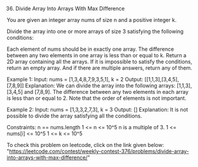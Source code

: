 36. Divide Array Into Arrays With Max Difference

You are given an integer array nums of size n and a positive integer k.

Divide the array into one or more arrays of size 3 satisfying the following conditions:

Each element of nums should be in exactly one array.
The difference between any two elements in one array is less than or equal to k.
Return a 2D array containing all the arrays. If it is impossible to satisfy the conditions, return an empty array. And if there are multiple answers, return any of them.

Example 1:
Input: nums = [1,3,4,8,7,9,3,5,1], k = 2
Output: [[1,1,3],[3,4,5],[7,8,9]]
Explanation: We can divide the array into the following arrays: [1,1,3], [3,4,5] and [7,8,9].
The difference between any two elements in each array is less than or equal to 2.
Note that the order of elements is not important.

Example 2:
Input: nums = [1,3,3,2,7,3], k = 3
Output: []
Explanation: It is not possible to divide the array satisfying all the conditions.
 

Constraints:
    n == nums.length
    1 <= n <= 10^5
    n is a multiple of 3.
    1 <= nums[i] <= 10^5
    1 <= k <= 10^5

To check this problem on leetcode, click on the link given below:
    "https://leetcode.com/contest/weekly-contest-376/problems/divide-array-into-arrays-with-max-difference/"